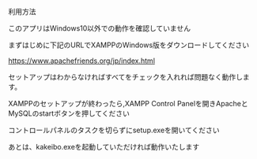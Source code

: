 利用方法

このアプリはWindows10以外での動作を確認していません

まずはじめに下記のURLでXAMPPのWindows版をダウンロードしてください

https://www.apachefriends.org/jp/index.html

セットアップはわからなければすべてをチェックを入れれば問題なく動作します。

XAMPPのセットアップが終わったら,XAMPP Control Panelを開きApacheとMySQLのstartボタンを押してください

コントロールパネルのタスクを切らずにsetup.exeを開いてください

あとは、kakeibo.exeを起動していただければ動作いたします
